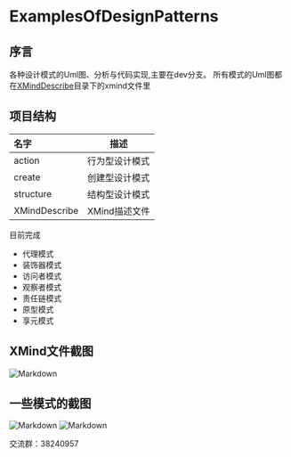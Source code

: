# ExamplesOfDesignPatterns
## 序言

各种设计模式的Uml图、分析与代码实现,主要在dev分支。 所有模式的Uml图都在[XMindDescribe](https://github.com/mirsfang/ExamplesOfDesignPatterns/tree/master/XMindDescribe)目录下的xmind文件里

## 项目结构



| 名字            | 描述        |
| :------------ | --------- |
| action        | 行为型设计模式   |
| create        | 创建型设计模式   |
| structure     | 结构型设计模式   |
| XMindDescribe | XMind描述文件 |





目前完成



* 代理模式
* 装饰器模式
* ​访问者模式
* 观察者模式
* 责任链模式
* 原型模式
* 享元模式



## XMind文件截图

![Markdown](http://p1.bqimg.com/1949/9172957d0812f740.png)

## 一些模式的截图
![Markdown](http://p1.bqimg.com/1949/f20c478905397ed2.png)
![Markdown](http://p1.bqimg.com/1949/0121ae17beee2397.png)



交流群：38240957

